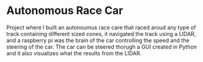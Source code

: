 # Autonomous Race Car

Project where I built an autonoumus race care that raced aroud any type of track containing different sized cones, it navigated the track using a LIDAR, and a raspberry pi was the brain of the car controlling the speed and the steering of the car. The car can be steered thorugh a GUI created in Python and it also visualizes what the results from the LIDAR. 
